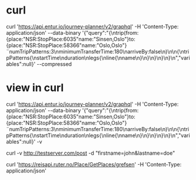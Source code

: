# curl
curl 'https://api.entur.io/journey-planner/v2/graphql' -H 'Content-Type: application/json' --data-binary '{"query":"{\ntrip(from:{place:\"NSR:StopPlace:6035\"name:\"Sinsen,Oslo\"}to:{place:\"NSR:StopPlace:58366\"name:\"Oslo,Oslo\"}¨numTripPatterns:3\nminimumTransferTime:180\narriveBy:false\n)\n\n{\ntripPatterns{\nstartTime\nduration\nlegs{\nline{\nname\n}\n}\n}\n}\n}\n","variables":null}' --compressed


# view in curl
curl 'https://api.entur.io/journey-planner/v2/graphql' -H 'Content-Type: application/json' --data-binary '{"query":"{\ntrip(from:{place:\"NSR:StopPlace:6035\"name:\"Sinsen,Oslo\"}to:{place:\"NSR:StopPlace:58366\"name:\"Oslo,Oslo\"}¨numTripPatterns:3\nminimumTransferTime:180\narriveBy:false\n)\n\n{\ntripPatterns{\nstartTime\nduration\nlegs{\nline{\nname\n}\n}\n}\n}\n}\n","variables":null}' -v

curl -v http://testserver.com/post -d "firstname=john&lastname=doe"


curl 'https://reisapi.ruter.no/Place/GetPlaces/grefsen' -H 'Content-Type: application/json'

